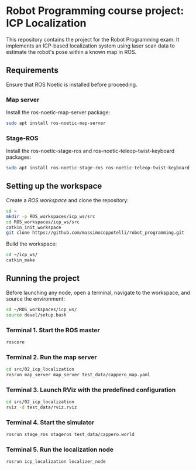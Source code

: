 # Robot Programming course project: ICP Localization
This repository contains the project for the Robot Programming exam. It implements an ICP-based localization system using laser scan data to estimate the robot's pose within a known map in ROS.

## Requirements

Ensure that ROS Noetic is installed before proceeding.

### Map server

Install the ros-noetic-map-server package:

```sh
sudo apt install ros-noetic-map-server
```

### Stage-ROS

Install the ros-noetic-stage-ros and ros-noetic-teleop-twist-keyboard packages:

```sh
sudo apt install ros-noetic-stage-ros ros-noetic-teleop-twist-keyboard
```

## Setting up the workspace

Create a *ROS workspace* and clone the repository:

```sh
cd ~
mkdir -p ROS_workspaces/icp_ws/src
cd ROS_workspaces/icp_ws/src
catkin_init_workspace
git clone https://github.com/massimocoppotelli/robot_programming.git
```

Build the workspace:

```sh
cd ~/icp_ws/
catkin_make
```

## Running the project

Before launching any node, open a terminal, navigate to the workspace, and source the environment:

```sh
cd ~/ROS_workspaces/icp_ws/
source devel/setup.bash
```

### Terminal 1. Start the ROS master

```sh
roscore
```

### Terminal 2. Run the map server

```sh
cd src/02_icp_localization
rosrun map_server map_server test_data/cappero_map.yaml
```

### Terminal 3. Launch RViz with the predefined configuration

```sh
cd src/02_icp_localization
rviz -d test_data/rviz.rviz
```

### Terminal 4. Start the simulator

```sh
rosrun stage_ros stageros test_data/cappero.world
```

### Terminal 5. Run the localization node

```sh
rosrun icp_localization localizer_node
```

